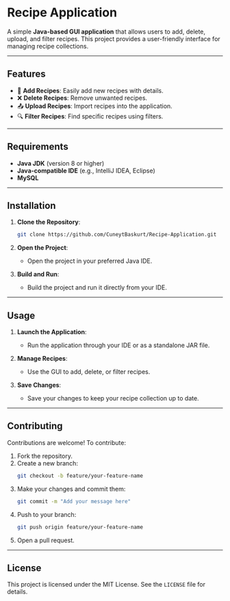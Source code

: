 # Recipe Application

A simple **Java-based GUI application** that allows users to add, delete, upload, and filter recipes. This project provides a user-friendly interface for managing recipe collections.

---

## Features
- 🍳 **Add Recipes**: Easily add new recipes with details.
- ❌ **Delete Recipes**: Remove unwanted recipes.
- 📤 **Upload Recipes**: Import recipes into the application.
- 🔍 **Filter Recipes**: Find specific recipes using filters.

---

## Requirements
- **Java JDK** (version 8 or higher)
- **Java-compatible IDE** (e.g., IntelliJ IDEA, Eclipse)
- **MySQL**

---

## Installation

1. **Clone the Repository**:
   ```bash
   git clone https://github.com/CuneytBaskurt/Recipe-Application.git
   ```

2. **Open the Project**:
   - Open the project in your preferred Java IDE.

3. **Build and Run**:
   - Build the project and run it directly from your IDE.

---

## Usage

1. **Launch the Application**:
   - Run the application through your IDE or as a standalone JAR file.

2. **Manage Recipes**:
   - Use the GUI to add, delete, or filter recipes.

3. **Save Changes**:
   - Save your changes to keep your recipe collection up to date.

---

## Contributing
Contributions are welcome! To contribute:
1. Fork the repository.
2. Create a new branch:
   ```bash
   git checkout -b feature/your-feature-name
   ```
3. Make your changes and commit them:
   ```bash
   git commit -m "Add your message here"
   ```
4. Push to your branch:
   ```bash
   git push origin feature/your-feature-name
   ```
5. Open a pull request.

---

## License
This project is licensed under the MIT License. See the `LICENSE` file for details.
